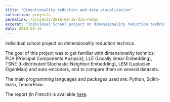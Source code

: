 ```yaml
---
title: "Dimentionality reduction and data visualization"
collection: projects
permalink: /projects/2018-09-15-dim-reduc
excerpt: "Individual School project on dimensionality reduction technics."
data: 2018-09-15
---
```

Individual school project on dimensionality reduction technics.

The goal of this project was to get familiar with dimensionality technics: PCA (Principal Components Analysis), LLE (Locally linear Embedding), TSNE (t-distributed Stochastic Neighbor Embedding), LEM (Laplacian EigenMap) and auto-encoders, and to compare them on several datasets.

The main programming languages and packages used are: Python, Scikit-learn, TensorFlow.

The report (in French) is available [here](/files/Rapport-projet-GMM-DJIBEROU.pdf).
